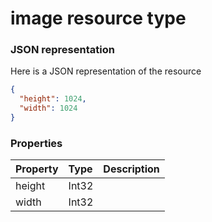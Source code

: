 # image resource type



### JSON representation

Here is a JSON representation of the resource

<!-- {
  "blockType": "resource",
  "optionalProperties": [

  ],
  "@odata.type": "microsoft.graph.image"
}-->

```json
{
  "height": 1024,
  "width": 1024
}

```
### Properties
| Property	   | Type	|Description|
|:---------------|:--------|:----------|
|height|Int32||
|width|Int32||

<!-- uuid: ecc49e96-0515-47af-a3c5-6287f264372e
2015-10-16 01:35:17 UTC -->
<!-- {
  "type": "#page.annotation",
  "description": "image resource",
  "keywords": "",
  "section": "documentation",
  "tocPath": ""
}-->